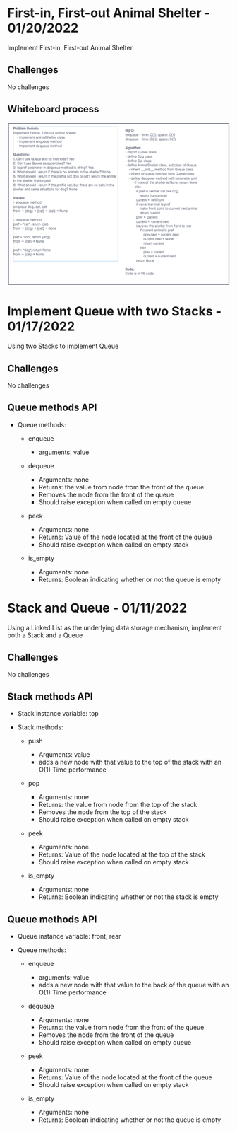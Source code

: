 # First-in, First-out Animal Shelter - 01/20/2022

Implement First-in, First-out Animal Shelter

## Challenges

No challenges

## Whiteboard process

![Animal Shelter](animal_shelter.png)

# Implement Queue with two Stacks - 01/17/2022

Using two Stacks to implement Queue

## Challenges

No challenges

## Queue methods API

- Queue methods:

  - enqueue

    - arguments: value

  - dequeue

    - Arguments: none
    - Returns: the value from node from the front of the queue
    - Removes the node from the front of the queue
    - Should raise exception when called on empty queue

  - peek

    - Arguments: none
    - Returns: Value of the node located at the front of the queue
    - Should raise exception when called on empty stack

  - is_empty
    - Arguments: none
    - Returns: Boolean indicating whether or not the queue is empty

# Stack and Queue - 01/11/2022

Using a Linked List as the underlying data storage mechanism, implement both a Stack and a Queue

## Challenges

No challenges

## Stack methods API

- Stack instance variable: top
- Stack methods:

  - push

    - Arguments: value
    - adds a new node with that value to the top of the stack with an O(1) Time performance

  - pop

    - Arguments: none
    - Returns: the value from node from the top of the stack
    - Removes the node from the top of the stack
    - Should raise exception when called on empty stack

  - peek

    - Arguments: none
    - Returns: Value of the node located at the top of the stack
    - Should raise exception when called on empty stack

  - is_empty
    - Arguments: none
    - Returns: Boolean indicating whether or not the stack is empty

## Queue methods API

- Queue instance variable: front, rear
- Queue methods:

  - enqueue

    - arguments: value
    - adds a new node with that value to the back of the queue with an O(1) Time performance

  - dequeue

    - Arguments: none
    - Returns: the value from node from the front of the queue
    - Removes the node from the front of the queue
    - Should raise exception when called on empty queue

  - peek

    - Arguments: none
    - Returns: Value of the node located at the front of the queue
    - Should raise exception when called on empty stack

  - is_empty
    - Arguments: none
    - Returns: Boolean indicating whether or not the queue is empty
